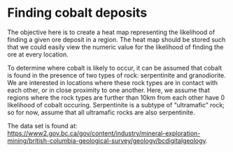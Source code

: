 # Finding cobalt deposits
The objective here is to create a heat map representing the likelihood of finding a given ore deposit in a region. The heat map should be stored such that we could easily view the numeric value for the likelihood of finding the ore at every location.

To determine where cobalt is likely to occur, it can be assumed that cobalt is found in the presence of two types of rock: serpentinite and granodiorite. We are interested in locations where these rock types are in contact with each other, or in close proximity to one another. Here, we assume that regions where the rock types are further than 10km from each other have 0 likelihood of cobalt occuring. Serpentinite is a subtype of “ultramafic” rock; so for now, assume that all ultramafic rocks are also serpentinite.

The data set is found at: https://www2.gov.bc.ca/gov/content/industry/mineral-exploration-mining/british-columbia-geological-survey/geology/bcdigitalgeology.
